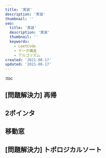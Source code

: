 ```yaml
---
title: '実装'
description: '実装'
thumbnail: ''
seo:
  title: '実装'
  description: '実装'
  thumbnail: ''
  keywords:
    - LeetCode
    - データ構造
    - アルゴリズム
created: '2021-08-17'
updated: '2021-08-17'
---
```


:toc

## [問題解決力] 再帰

## 2ポインタ

## 移動窓

## [問題解決力] トポロジカルソート
